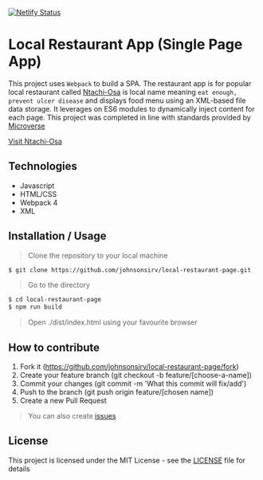 [![Netlify Status](https://api.netlify.com/api/v1/badges/c9424649-60c1-4860-aeb2-a1dfede32144/deploy-status)](https://app.netlify.com/sites/ntachi-osa/deploys)

# Local Restaurant App (Single Page App)
This project uses ``Webpack`` to build a SPA. The restaurant app is for popular local restaurant called [Ntachi-Osa](https://ntachi-osa.netlify.com/) is local name meaning ``eat enough, prevent ulcer disease`` and displays food menu using an XML-based file data storage. It leverages on ES6 modules to dynamically inject content for each page.
This project was completed in line with standards provided by [Microverse](https://www.microverse.org/ "The Global School for Remote Software Developers!")

[Visit Ntachi-Osa](https://ntachi-osa.netlify.com/)

## Technologies

- Javascript
- HTML/CSS
- Webpack 4
- XML

## Installation / Usage

> Clone the repository to your local machine

```sh
$ git clone https://github.com/johnsonsirv/local-restaurant-page.git
```

> Go to the directory

```sh
$ cd local-restaurant-page
$ npm run build
```

> Open ./dist/index.html using your favourite browser


## How to contribute
1. Fork it (https://github.com/johnsonsirv/local-restaurant-page/fork)
2. Create your feature branch (git checkout -b feature/[choose-a-name])
3. Commit your changes (git commit -m 'What this commit will fix/add')
4. Push to the branch (git push origin feature/[chosen name])
5. Create a new Pull Request
> You can also create [issues](https://github.com/johnsonsirv/local-restaurant-page/issues)


## License

This project is licensed under the MIT License - see the [LICENSE](./LICENSE.md) file for details
